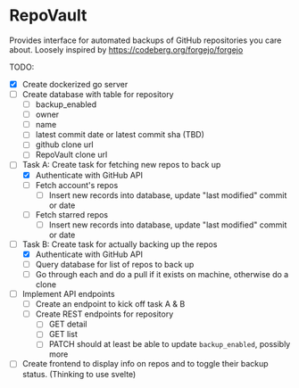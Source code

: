 # RepoVault
Provides interface for automated backups of GitHub repositories you care about. Loosely inspired by https://codeberg.org/forgejo/forgejo

TODO:
- [x] Create dockerized go server
- [ ] Create database with table for repository
  - [ ] backup_enabled
  - [ ] owner
  - [ ] name
  - [ ] latest commit date or latest commit sha (TBD)
  - [ ] github clone url
  - [ ] RepoVault clone url
- [ ] Task A: Create task for fetching new repos to back up
  - [x] Authenticate with GitHub API
  - [ ] Fetch account's repos
    - [ ] Insert new records into database, update "last modified" commit or date 
  - [ ] Fetch starred repos
    - [ ] Insert new records into database, update "last modified" commit or date 
- [ ] Task B: Create task for actually backing up the repos
  - [x] Authenticate with GitHub API
  - [ ] Query database for list of repos to back up
  - [ ] Go through each and do a pull if it exists on machine, otherwise do a clone
- [ ] Implement API endpoints
  - [ ] Create an endpoint to kick off task A & B
  - [ ] Create REST endpoints for repository
    - [ ] GET detail
    - [ ] GET list
    - [ ] PATCH should at least be able to update `backup_enabled`, possibly more
- [ ] Create frontend to display info on repos and to toggle their backup status. (Thinking to use svelte)

